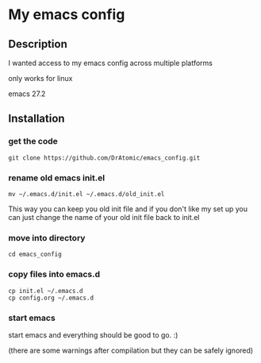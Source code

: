 # My emacs config

## Description

I wanted access to my emacs config across multiple platforms

only works for linux

emacs 27.2

## Installation

### get the code
```
git clone https://github.com/DrAtomic/emacs_config.git
```

### rename old emacs init.el
```
mv ~/.emacs.d/init.el ~/.emacs.d/old_init.el
```

This way you can keep you old init file and if you don't like my set up you can just change the name of your old init file back to init.el

### move into directory
```
cd emacs_config
```
### copy files into emacs.d
```
cp init.el ~/.emacs.d
cp config.org ~/.emacs.d
```

### start emacs
start emacs and everything should be good to go. :)

(there are some warnings after compilation but they can be safely ignored)
